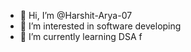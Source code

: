 - 👋 Hi, I’m @Harshit-Arya-07
- 👀 I’m interested in software developing 
- 🌱 I’m currently learning DSA f


<!---
Harshit-Arya-07/Harshit-Arya-07 is a ✨ special ✨ repository because its `README.md` (this file) appears on your GitHub profile.
You can click the Preview link to take a look at your changes.
--->
